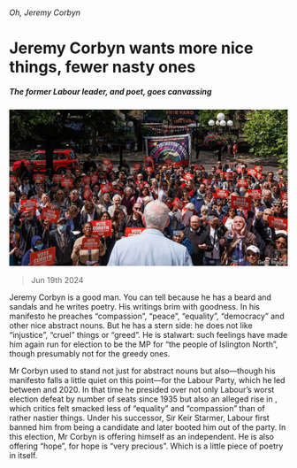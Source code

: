 ###### Oh, Jeremy Corbyn

# Jeremy Corbyn wants more nice things, fewer nasty ones 

##### The former Labour leader, and poet, goes canvassing 

![image](images/20240622_BRP505.jpg) 

> Jun 19th 2024 

Jeremy Corbyn is a good man. You can tell because he has a beard and sandals and he writes poetry. His writings brim with goodness. In his manifesto he preaches “compassion”, “peace”, “equality”, “democracy” and other nice abstract nouns. But he has a stern side: he does not like “injustice”, “cruel” things or “greed”. He is stalwart: such feelings have made him again run for election to be the MP for “the people of Islington North”, though presumably not for the greedy ones. 

Mr Corbyn used to stand not just for abstract nouns but also—though his manifesto falls a little quiet on this point—for the Labour Party, which he led between  and 2020. In that time he presided over not only Labour’s worst election defeat by number of seats since 1935 but also an alleged rise in , which critics felt smacked less of “equality” and “compassion” than of rather nastier things. Under his successor, Sir Keir Starmer, Labour first banned him from being a candidate and later booted him out of the party. In this election, Mr Corbyn is offering himself as an independent. He is also offering “hope”, for hope is “very precious”. Which is a little piece of poetry in itself.

